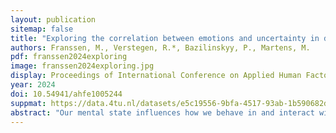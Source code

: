 ```yaml
---
layout: publication
sitemap: false
title: "Exploring the correlation between emotions and uncertainty in daily travel"
authors: Franssen, M., Verstegen, R.*, Bazilinskyy, P., Martens, M. 
pdf: franssen2024exploring
image: franssen2024exploring.jpg
display: Proceedings of International Conference on Applied Human Factors and Ergonomics (AHFE). Nice, France
year: 2024
doi: 10.54941/ahfe1005244
suppmat: https://data.4tu.nl/datasets/e5c19556-9bfa-4517-93ab-1b590682d75a/1
abstract: "Our mental state influences how we behave in and interact with the everyday world. Both uncertainty and emotions can alter our mental state and, thus, our behaviour. Although the relationship between uncertainty and emotions has been studied, research into this relationship in the context of daily travel is lacking. Emotions may influence uncertainty, just like uncertainty could trigger emotional responses. In this paper, a study is presented that explores the relationship between uncertainty and emotional states in the context of daily travel. Using a diary study method with 25 participants, emotions and uncertainty that are experienced during daily travel while using multiple modes of transport, were tracked for a period of 14 days. Diary studies allowed us to gain detailed insights and reflections on the emotions and uncertainty that participants experienced during their day-to-day travels. The diary allowed the participants to record their time-sensitive experiences in their relevant context over a longer period. These daily logs were made by the participants in the m-Path application. Participants logged their daily transportation modes, their emotions using the Geneva Emotion Wheel, and the uncertainty that they experienced while travelling. Results show that emotions and uncertainty influence one another simultaneously, with no clear causality. Specifically, this study observed a significant correlation between negative valence emotions (disappointment and fear) and uncertainty, which emphasises the importance of uncertainty and the management of negative valence emotions in travel experiences."
---
```


